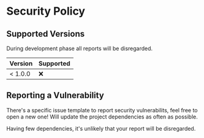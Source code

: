 # Security Policy

## Supported Versions

During development phase all reports will be disregarded.

| Version | Supported          |
| ------- | ------------------ |
| < 1.0.0   | :x:                |

## Reporting a Vulnerability

There's a specific issue template to report security vulnerabilits, feel free to open a new one!
Will update the project dependencies as often as possible.

Having few dependencies, it's unlikely that your report will be disregarded.
